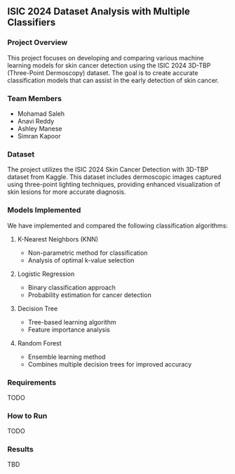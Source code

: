 ## ISIC 2024 Dataset Analysis with Multiple Classifiers

### Project Overview

This project focuses on developing and comparing various machine learning models for skin cancer detection using the ISIC 2024 3D-TBP (Three-Point Dermoscopy) dataset. The goal is to create accurate classification models that can assist in the early detection of skin cancer.

### Team Members

- Mohamad Saleh
- Anavi Reddy
- Ashley Manese
- Simran Kapoor

### Dataset

The project utilizes the ISIC 2024 Skin Cancer Detection with 3D-TBP dataset from Kaggle. This dataset includes dermoscopic images captured using three-point lighting techniques, providing enhanced visualization of skin lesions for more accurate diagnosis.

### Models Implemented

We have implemented and compared the following classification algorithms:

1. K-Nearest Neighbors (KNN)

   - Non-parametric method for classification
   - Analysis of optimal k-value selection

2. Logistic Regression

   - Binary classification approach
   - Probability estimation for cancer detection

3. Decision Tree

   - Tree-based learning algorithm
   - Feature importance analysis

4. Random Forest

   - Ensemble learning method
   - Combines multiple decision trees for improved accuracy

### Requirements

TODO

### How to Run

TODO

### Results

TBD
